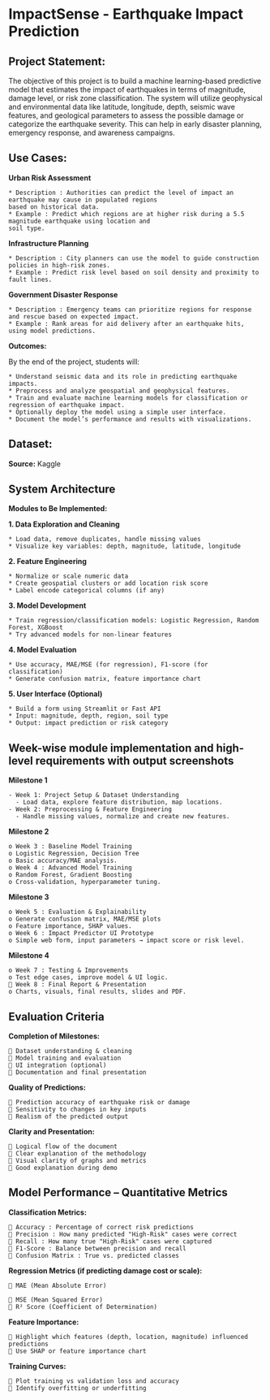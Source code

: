 # ImpactSense - Earthquake Impact Prediction

## Project Statement:

The objective of this project is to build a machine learning-based predictive model that estimates the impact of
earthquakes in terms of magnitude, damage level, or risk zone classification. The system will utilize geophysical
and environmental data like latitude, longitude, depth, seismic wave features, and geological parameters to assess
the possible damage or categorize the earthquake severity. This can help in early disaster planning, emergency
response, and awareness campaigns.

## Use Cases:

**Urban Risk Assessment**

```
* Description : Authorities can predict the level of impact an earthquake may cause in populated regions
based on historical data.
* Example : Predict which regions are at higher risk during a 5.5 magnitude earthquake using location and
soil type.
```
**Infrastructure Planning**

```
* Description : City planners can use the model to guide construction policies in high-risk zones.
* Example : Predict risk level based on soil density and proximity to fault lines.
```
**Government Disaster Response**

```
* Description : Emergency teams can prioritize regions for response and rescue based on expected impact.
* Example : Rank areas for aid delivery after an earthquake hits, using model predictions.
```
**Outcomes:**

By the end of the project, students will:

```
* Understand seismic data and its role in predicting earthquake impacts.
* Preprocess and analyze geospatial and geophysical features.
* Train and evaluate machine learning models for classification or regression of earthquake impact.
* Optionally deploy the model using a simple user interface.
* Document the model’s performance and results with visualizations.
```
## Dataset:

**Source:** Kaggle

## System Architecture


**Modules to Be Implemented:**

**1. Data Exploration and Cleaning**

```
* Load data, remove duplicates, handle missing values
* Visualize key variables: depth, magnitude, latitude, longitude
```
**2. Feature Engineering**

```
* Normalize or scale numeric data
* Create geospatial clusters or add location risk score
* Label encode categorical columns (if any)
```

**3. Model Development**

```
* Train regression/classification models: Logistic Regression, Random Forest, XGBoost
* Try advanced models for non-linear features
```
**4. Model Evaluation**

```
* Use accuracy, MAE/MSE (for regression), F1-score (for classification)
* Generate confusion matrix, feature importance chart
```
**5. User Interface (Optional)**

```
* Build a form using Streamlit or Fast API
* Input: magnitude, depth, region, soil type
* Output: impact prediction or risk category
```
## Week-wise module implementation and high-level requirements with output screenshots

**Milestone 1**

```
- Week 1: Project Setup & Dataset Understanding
  - Load data, explore feature distribution, map locations.
- Week 2: Preprocessing & Feature Engineering
  - Handle missing values, normalize and create new features.
```
**Milestone 2**

```
o Week 3 : Baseline Model Training
o Logistic Regression, Decision Tree
o Basic accuracy/MAE analysis.
o Week 4 : Advanced Model Training
o Random Forest, Gradient Boosting
o Cross-validation, hyperparameter tuning.
```
**Milestone 3**

```
o Week 5 : Evaluation & Explainability
o Generate confusion matrix, MAE/MSE plots
o Feature importance, SHAP values.
o Week 6 : Impact Predictor UI Prototype
o Simple web form, input parameters → impact score or risk level.
```
**Milestone 4**


```
o Week 7 : Testing & Improvements
o Test edge cases, improve model & UI logic.
 Week 8 : Final Report & Presentation
o Charts, visuals, final results, slides and PDF.
```
## Evaluation Criteria

**Completion of Milestones:**

```
 Dataset understanding & cleaning
 Model training and evaluation
 UI integration (optional)
 Documentation and final presentation
```
**Quality of Predictions:**

```
 Prediction accuracy of earthquake risk or damage
 Sensitivity to changes in key inputs
 Realism of the predicted output
```
**Clarity and Presentation:**

```
 Logical flow of the document
 Clear explanation of the methodology
 Visual clarity of graphs and metrics
 Good explanation during demo
```
## Model Performance – Quantitative Metrics

**Classification Metrics:**

```
 Accuracy : Percentage of correct risk predictions
 Precision : How many predicted "High-Risk" cases were correct
 Recall : How many true "High-Risk" cases were captured
 F1-Score : Balance between precision and recall
 Confusion Matrix : True vs. predicted classes
```
**Regression Metrics (if predicting damage cost or scale):**

```
 MAE (Mean Absolute Error)
```

```
 MSE (Mean Squared Error)
 R² Score (Coefficient of Determination)
```
**Feature Importance:**

```
 Highlight which features (depth, location, magnitude) influenced predictions
 Use SHAP or feature importance chart
```
**Training Curves:**

```
 Plot training vs validation loss and accuracy
 Identify overfitting or underfitting
```

